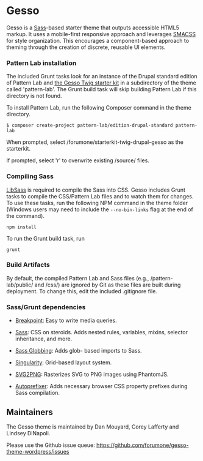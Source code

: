 # Gesso

Gesso is a [Sass](http://sass-lang.com/)-based starter theme that outputs
accessible HTML5 markup. It uses a mobile-first responsive approach and
leverages [SMACSS](https://smacss.com/) for style organization. This
encourages a component-based approach to theming through the creation of
discrete, reusable UI elements.


### Pattern Lab installation

The included Grunt tasks look for an instance of the Drupal standard edition of
Pattern Lab and [the Gesso Twig starter kit](https://github.com/forumone/starterkit-twig-drupal-gesso)
in a subdirectory of the theme called 'pattern-lab'.  The Grunt build task will
skip building Pattern Lab if this directory is not found.

To install Pattern Lab, run the following Composer command in
the theme directory.

```
$ composer create-project pattern-lab/edition-drupal-standard pattern-lab
```

When prompted, select /forumone/starterkit-twig-drupal-gesso as the starterkit.

If prompted, select 'r' to overwrite existing /source/ files.


### Compiling Sass

[LibSass](http://sass-lang.com/libsass) is required to compile the Sass into
CSS. Gesso includes Grunt tasks to compile the CSS/Pattern Lab files and to
watch them for changes.  To use these tasks, run the following NPM command in
the theme folder (Windows users may need to include the `--no-bin-links` flag at
the end of the command).

```
npm install
```

To run the Grunt build task, run

```
grunt
```


### Build Artifacts

By default, the compiled Pattern Lab and Sass files (e.g., /pattern-lab/public/
and /css/) are ignored by Git as these files are built during deployment.
To change this, edit the included .gitignore file.


### Sass/Grunt dependencies

* [Breakpoint](http://breakpoint-sass.com): Easy to write media queries.

* [Sass](http://sass-lang.com): CSS on steroids. Adds nested rules, variables,
mixins, selector inheritance, and more.

* [Sass Globbing](https://github.com/DennisBecker/grunt-sass-globbing): Adds glob-
based imports to Sass.

* [Singularity](http://singularity.gs): Grid-based layout system.

* [SVG2PNG](https://github.com/dbushell/grunt-svg2png): Rasterizes SVG to PNG images using PhantomJS.

* [Autoprefixer](https://github.com/postcss/autoprefixer): Adds necessary browser CSS property prefixes during Sass compilation.


## Maintainers
 
The Gesso theme is maintained by Dan Mouyard, Corey Lafferty and Lindsey DiNapoli.

Please use the Github issue queue: https://github.com/forumone/gesso-theme-wordpress/issues
